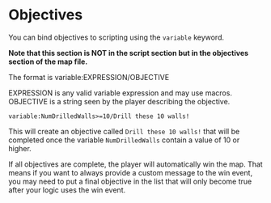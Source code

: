 #  Objectives
You can bind objectives to scripting using the `variable` keyword.

<b>Note that this section is NOT in the script section but in the objectives section of the map file.</b>

The format is variable:EXPRESSION/OBJECTIVE

EXPRESSION is any valid variable expression and may use macros.
OBJECTIVE is a string seen by the player describing the objective.

```mms
variable:NumDrilledWalls>=10/Drill these 10 walls!
```

This will create an objective called `Drill these 10 walls!` that will be completed once the variable `NumDrilledWalls` contain a value of 10 or higher.

If all objectives are complete, the player will automatically win the map. That means if you want to always provide a custom message to the win event, you may need to put a final objective in the list that will only become true after your logic uses the win event.
